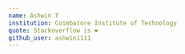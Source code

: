 ```yaml
---
name: Ashwin T
institution: Coimbatore Institute of Technology 
quote: Stackoverflow is ❤️
github_user: ashwin1111
---
```

